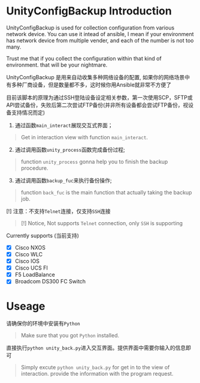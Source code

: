 # UnityConfigBackup Introduction

UnityConfigBackup is used for collection configuration from various network device. You can use it intead of ansible, I mean if your environment has network device from multiple vender, and each of the number is not too many. 

Trust me that if you collect the configuration within that kind of environment. that will be your nightmare.

UnityConfigBackup 是用来自动收集多种网络设备的配置, 如果你的网络场景中有多种厂商设备，但是数量都不多，这时候你用Ansible就非常不方便了

目前该脚本的原理为通过SSH登陆设备设定相关参数，第一次使用SCP，SFTP或API尝试备份，失败后第二次尝试FTP备份(并非所有设备都会尝试FTP备份，视设备支持情况而定)

1. 通过函数`main_interact`展现交互式界面；

> Get in interaction view with function `main_interact`.

2. 通过调用函数`unity_process`函数完成备份过程;

> function `unity_process` gonna help you to finish the backup procedure.

3. 通过调用函数`backup_fuc`来执行备份操作;

> function `back_fuc` is the main function that actually taking the backup job. 

[!] 注意：不支持`Telnet`连接，仅支持`SSH`连接

> [!] Notice, Not supports `Telnet` connection, only `SSH` is supporting

Currently supports (当前支持)

- [x] Cisco NXOS
- [x] Cisco WLC
- [x] Cisco IOS
- [x] Cisco UCS FI
- [x] F5 LoadBalance
- [x] Broadcom DS300 FC Switch

# Useage

请确保你的环境中安装有`Python`

> Make sure that you got `Python` installed.

直接执行`python unity_back.py`进入交互界面。提供界面中需要你输入的信息即可

> Simply excute `python unity_back.py` for get in to the view of interaction. provide the information with the program request.


